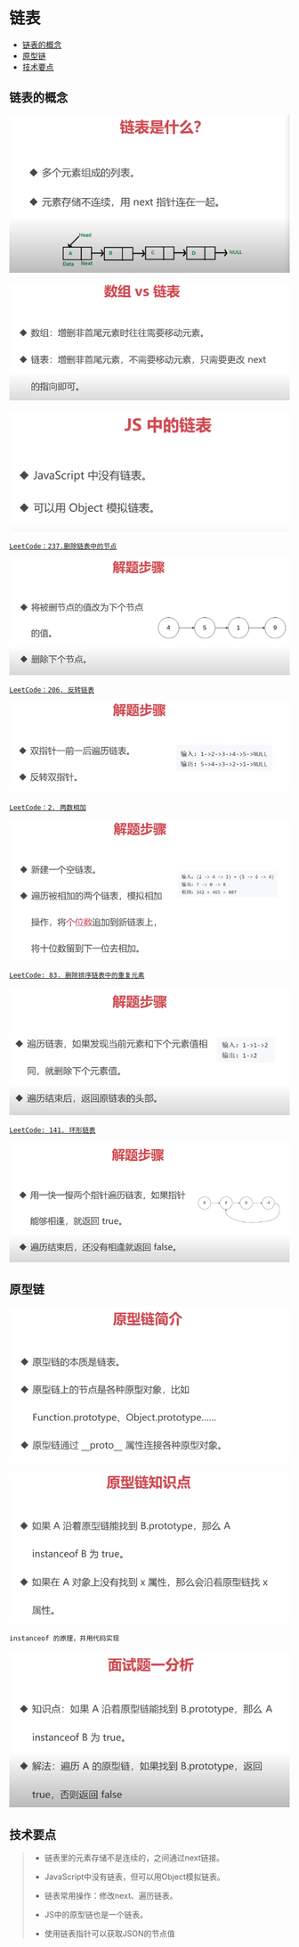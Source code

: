 # 链表

- [链表的概念](#链表的概念)
- [原型链](#原型链)
- [技术要点](#技术要点)

## 链表的概念

![链表是什么](./images/链表是什么.png)

![数组VS链表](./images/数组VS链表.png)

![JS中的链表](./images/JS中的链表.png)

[`LeetCode：237.删除链表中的节点`](https://leetcode-cn.com/problems/delete-node-in-a-linked-list/)

![删除链表中的节点解题步骤](./images/删除链表中的节点解题步骤.png)

[`LeetCode：206. 反转链表`](https://leetcode-cn.com/problems/reverse-linked-list/)

![反转链表解题步骤](./images/反转链表解题步骤.png)

[`LeetCode：2. 两数相加`](https://leetcode-cn.com/problems/add-two-numbers/)

![两数相加解题步骤](./images/两数相加解题步骤.png)

[`LeetCode: 83. 删除排序链表中的重复元素`](https://leetcode-cn.com/problems/remove-duplicates-from-sorted-list/)

![删除排序链表中的重复元素解题步骤](./images/删除排序链表中的重复元素解题步骤.png)

[`LeetCode: 141. 环形链表`](https://leetcode-cn.com/problems/linked-list-cycle/)

![环形链表解题步骤](./images/环形链表解题步骤.png)

## 原型链

![原型链简介](./images/原型链简介.png)

![原型链知识点](./images/原型链知识点.png)

`instanceof 的原理，并用代码实现`

![面试题一](./images/面试题一.png)

## 技术要点

> - 链表里的元素存储不是连续的，之间通过next链接。
> 
> - JavaScript中没有链表，但可以用Object模拟链表。
> 
> - 链表常用操作：修改next、遍历链表。
> 
> - JS中的原型链也是一个链表。
> 
> - 使用链表指针可以获取JSON的节点值
